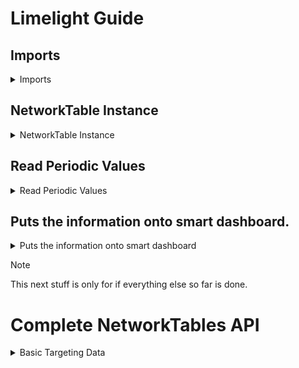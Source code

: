 # Limelight Guide

## Imports
<details>
<summary>Imports</summary>

You want to put these with all the other imports for your robot.

```java
import edu.wpi.first.wpilibj.smartdashboard.SmartDashboard;
import edu.wpi.first.networktables.NetworkTable;
import edu.wpi.first.networktables.NetworkTableEntry;
import edu.wpi.first.networktables.NetworkTableInstance;
```

</details>

## NetworkTable Instance
<details>
<summary>NetworkTable Instance</summary>

This is how you get the default info.

```java
NetworkTable table = new NetworkTableInstance.getDefault().getTable(“limelight”);
NetworkTableEntry tx = table.getEntry(“tx”);
NetworkTableEntry ty = table.getEntry(“ty”);
NetworkTableEntry ta = table.getEntry(“ta”);
```

</details>

## Read Periodic Values
<details>
<summary>Read Periodic Values</summary>

This will read the values periodically

```java
//read values periodically
double x = tx.getDouble(0.0);
double y = ty.getDouble(0.0);
double area = ta.getDouble(0.0);
```

</details>

## Puts the information onto smart dashboard.
<details>
<summary>Puts the information onto smart dashboard</summary>

This will put the information onto smart dashboard as number.

```java
//post to smart dashboard periodically
SmartDashboard.putNumber(“LimelightX”, x);
SmartDashboard.putNumber(“LimelightY”, y);
Smartdashboard.putNumber(“LimelightArea”, area);
```

</details>

> [!NOTE]
> This next stuff is only for if everything else so far is done.

# Complete NetworkTables API

<details>
<summary>Basic Targeting Data</summary>

## Basic Targeting Data
Use the following code:
```java
NetworkTableInstance.getDefault().getTable(“limelight”).getEntry(“<variablename>”).getDouble(0);
```

| key | Description |
| — | — |
| git status | List all new or modified files |
| git diff | Show file differences that haven’t been staged |